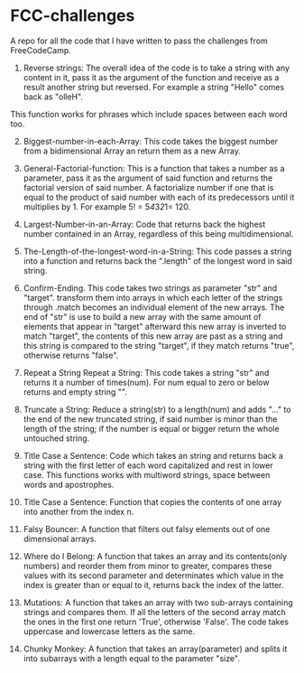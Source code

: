 # FCC-challenges
A repo for all the code that I have written to pass the challenges from FreeCodeCamp.

1. Reverse strings:
The overall idea of the code is to take a string with any content in it, pass it as the argument of the function and receive as a result another string but reversed. For example a string "Hello" comes back as "olleH".

This function works for phrases which include spaces between each word too.

2. Biggest-number-in-each-Array:
This code takes the biggest number from a bidimensional Array an return them as a new Array.

3. General-Factorial-function:
This is a function that takes a number as a parameter, pass it as the argument of said function and returns the factorial version of said number. A factorialize number if one that is equal to the product of said number with each of its predecessors until it multiplies by 1. For example 5! = 5*4*3*2*1= 120.

4. Largest-Number-in-an-Array:
Code that returns back the highest number contained in an Array, regardless of this being multidimensional.

5. The-Length-of-the-longest-word-in-a-String:
This code passes a string into a function and returns back the ".length" of the longest word in said string.

6. Confirm-Ending.
This code takes two strings as parameter "str" and "target". transform them into arrays in which each letter of the strings through .match becomes an individual element of the new arrays. The end of "str" is use to build a new array with the same amount of elements that appear in "target" afterward this new array is inverted to match "target", the contents of this new array are past as a string and this string is compared to the string "target", if they match returns "true", otherwise returns "false".

7. Repeat a String Repeat a String:
This code takes a string "str" and returns it a number of times(num).
For num equal to zero or below returns and empty string "".

8. Truncate a String:
Reduce a string(str) to a length(num) and adds "..." to the end of the new truncated string, if said number is minor than the length of the string; if the number is equal or bigger return the whole untouched string.

9. Title Case a Sentence:
Code which takes an string and returns back a string with the first letter of each word capitalized and rest in lower case.
This functions works with multiword strings, space between words and apostrophes.

10. Title Case a Sentence:
Function that copies the contents of one array into another from the index n.

11. Falsy Bouncer:
A function that filters out falsy elements out of one dimensional arrays.

12. Where do I Belong:
A function that takes an array and its contents(only numbers) and reorder them from minor to greater, compares these values with its second parameter and determinates which value in the index is greater than or equal to it, returns back the index of the latter.

13. Mutations:
A function that takes an array with two sub-arrays containing strings and compares them.
If all the letters of the second array match the ones in the first one return 'True', otherwise 'False'.
The code takes uppercase and lowercase letters as the same.

14. Chunky Monkey:
A function that takes an array(parameter) and splits it into subarrays with a length equal to the parameter "size".
